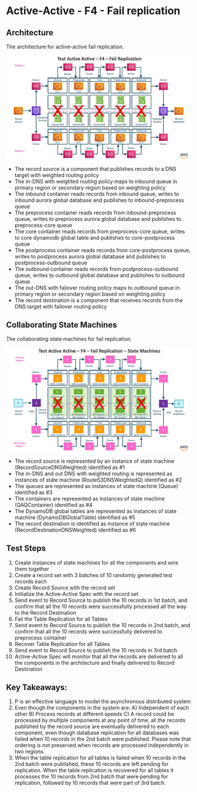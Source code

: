 # Active-Active - F4 - Fail replication

## Architecture

The architecture for active-active fail replication.

![Active-Active Transaction Process System - F4 - Fail Replication!](images/TestActiveActiveF4.jpg)

* The record source is a component that publishes records to a DNS target with weighted routing policy
* The in-DNS with weighted routing policy maps to inbound queue in primary region or secondary region based on weighting policy
* The inbound container reads records from inbound queue, writes to inbound aurora global database and publishes to inbound-preprocess queue
* The preprocess container reads records from inbound-preprocess queue, writes to preprocess aurora global database and publishes to preprocess-core queue
* The core container reads records from preprocess-core queue, writes to core dynamodb global table and publishes to core-postprocess queue
* The postprocess container reads records from core-postprocess queue, writes to postprocess aurora global database and publishes to postprocess-outbound queue
* The outbound container reads records from postprocess-outbound queue, writes to outbound global database and publishes to outbound queue
* The out-DNS with failover routing policy maps to outbound queue in primary region or secondary region based on weighting policy
* The record destination is a component that receives records from the DNS target with failover routing policy

## Collaborating State Machines

The collaborating state machines for fail replication.

![Active-Active Transaction Process System - F4 - Fail Replication - State Machines!](images/TestActiveActiveF4StateMachines.jpg)

* The record source is represented by an instance of state machine (RecordSourceDNSWeighted) identified as #1
* The in-DNS and out DNS with weighted routing is represented as instances of state machine (Route53DNSWeightedQ) identified as #2
* The queues are represented as instances of state machine (Queue) identified as #3
* The containers are represented as instances of state machine (QAQContainer) identified as #4
* The DynamoDB global tables are represented as instances of state machine (DynamoDBGlobalTable) identified as #5
* The record destination is identified as instance of state machine (RecordDestinationDNSWeighted) identified as #6

## Test Steps

1. Create instances of state machines for all the components and wire them together
2. Create a record set with 3 batches of 10 randomly generated test records each
3. Create Record Source with the record set
4. Initialize the Active-Active Spec with the record set
5. Send event to Record Source to publish the 10 records in 1st batch, and confirm that all the 10 records were successfully processed all the way to the Record Destination
6. Fail the Table Replication for all Tables
7. Send event to Record Source to publish the 10 records in 2nd batch, and confirm that all the 10 records were successfully delivered to preprocess container
8. Recover Table Replication for all Tables
9. Send event to Record Source to publish the 10 records in 3rd batch
10. Active-Active Spec will monitor that all the records are delivered to all the components in the architecture and finally delivered to Record Destination

## Key Takeaways:

1. P is an effective language to model the asynchronous distributed system
2. Even though the components in the system are: A) Independent of each other B) Process records at different speeds C) A record could be processed by multiple components at any point of time, all the records published by the record source are eventually delivered to each component, even though database replication for all databases was failed when 10 records  in the 2nd batch were published. Please note that ordering is not preserved when records are processed independently in two regions.
3. When the table replication for all tables is failed when 10 records in the 2nd batch were published, these 10 records are left pending for replication. When the table replication is recovered for all tables it processes the 10 records from 2nd batch that were pending for replication, followed by 10 records that were part of 3rd batch.